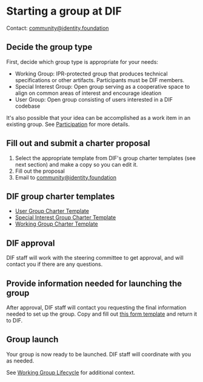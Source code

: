 # Starting a group at DIF

Contact: community@identity.foundation

## Decide the group type

First, decide which group type is appropriate for your needs:

- Working Group: IPR-protected group that produces technical specifications or other artifacts. Participants must be DIF members.
- Special Interest Group: Open group serving as a cooperative space to align on common areas of interest and encourage ideation
- User Group: Open group consisting of users interested in a DIF codebase

It's also possible that your idea can be accomplished as a work item in an existing group. See [Participation](https://github.com/decentralized-identity/org/blob/master/dif_org_faq.md#participation) for more details.

## Fill out and submit a charter proposal

1. Select the appropriate template from DIF's group charter templates (see next section) and make a copy so you can edit it.
2. Fill out the proposal
3. Email to community@identity.foundation

## DIF group charter templates

- [User Group Charter Template](https://docs.google.com/document/d/1xS0tDieZbso-mNVCH-0CNHdafIeNChsPVM1Q5-IMYT4/edit?usp=drive_link)
- [Special Interest Group Charter Template](https://docs.google.com/document/d/1lDFjZEzdxpvU840QReqahyQyLoeV73SyCctz7aYXkTQ/edit?usp=drive_link)
- [Working Group Charter Template](https://docs.google.com/document/d/1bcLcoNwqhISBoimRpP5mupYA_uFgv1_00EvHuaPGegE/edit?usp=sharing)

## DIF approval

DIF staff will work with the steering committee to get approval, and will contact you if there are any questions.

## Provide information needed for launching the group

After approval, DIF staff will contact you requesting the final information needed to set up the group. Copy and fill out [this form template](https://docs.google.com/document/d/16L5qhVky6DCf3-0y5_EooAGdpNPlpMi5STKA0KIgHfA/edit#heading=h.qcn49g1ayebb) and return it to DIF.

## Group launch

Your group is now ready to be launched. DIF staff will coordinate with you as needed.

See [Working Group Lifecycle](https://github.com/decentralized-identity/org/blob/master/working-group-lifecycle.md) for additional context.
